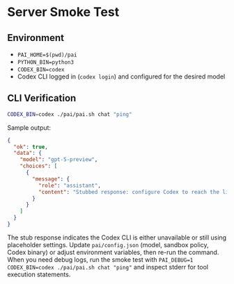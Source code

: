 # Server Smoke Test

## Environment

- `PAI_HOME=$(pwd)/pai`
- `PYTHON_BIN=python3`
- `CODEX_BIN=codex`
- Codex CLI logged in (`codex login`) and configured for the desired model

## CLI Verification

```bash
CODEX_BIN=codex ./pai/pai.sh chat "ping"
```

Sample output:

```json
{
  "ok": true,
  "data": {
    "model": "gpt-5-preview",
    "choices": [
      {
        "message": {
          "role": "assistant",
          "content": "Stubbed response: configure Codex to reach the live agent."
        }
      }
    ]
  }
}
```

The stub response indicates the Codex CLI is either unavailable or still using
placeholder settings. Update `pai/config.json` (model, sandbox policy, Codex
binary) or adjust environment variables, then re-run the command. When you need
debug logs, run the smoke test with `PAI_DEBUG=1 CODEX_BIN=codex ./pai/pai.sh
chat "ping"` and inspect stderr for tool execution statements.
